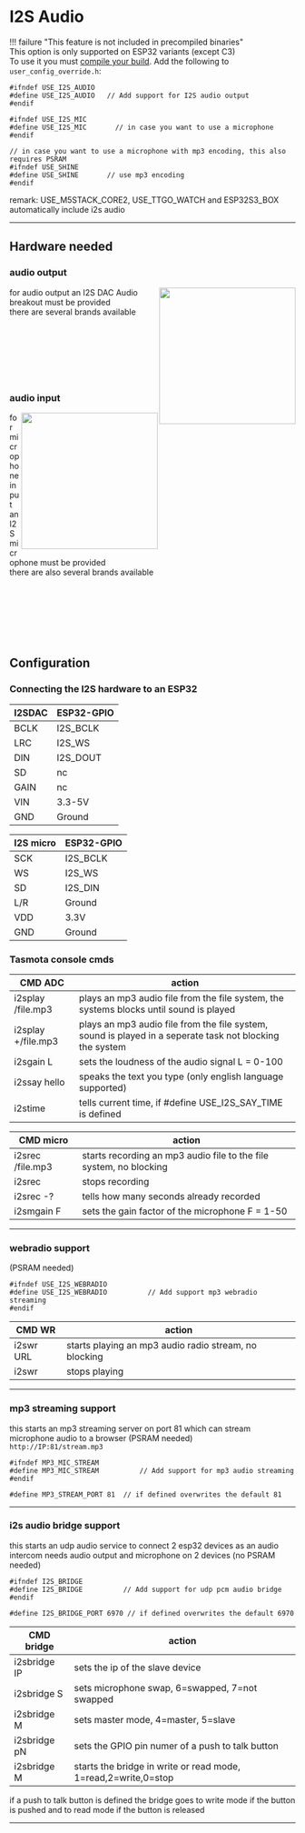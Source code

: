 # I2S Audio

!!! failure "This feature is not included in precompiled binaries"     
This option is only supported on ESP32 variants (except C3)   
To use it you must [compile your build](Compile-your-build). Add the following to `user_config_override.h`:

```
#ifndef USE_I2S_AUDIO
#define USE_I2S_AUDIO   // Add support for I2S audio output
#endif

#ifndef USE_I2S_MIC
#define USE_I2S_MIC		  // in case you want to use a microphone
#endif

// in case you want to use a microphone with mp3 encoding, this also requires PSRAM
#ifndef USE_SHINE
#define USE_SHINE		// use mp3 encoding		
#endif

```

remark:  USE_M5STACK_CORE2, USE_TTGO_WATCH and ESP32S3_BOX automatically include i2s audio

----


## Hardware needed
### audio output
<img src="https://user-images.githubusercontent.com/11647075/185345605-be22d8a9-c597-4eb0-8426-12978b126ea0.jpg" align=right width=240>  

for audio output an I2S DAC Audio breakout must be provided    
there are several brands available   
&nbsp;

&nbsp;

&nbsp;

&nbsp;

### audio input
<img src="https://user-images.githubusercontent.com/11647075/185345648-37979fa9-2114-4aa0-be99-ee8c855219b2.jpg" align=right width=240>  

for microphone input an I2S microphone must be provided    
there are also several brands available  
&nbsp;

&nbsp;

&nbsp;

&nbsp;



## Configuration
### Connecting the I2S hardware to an ESP32


|  I2SDAC | ESP32-GPIO |
|---|---|
|BCLK  |I2S_BCLK|
|LRC   |I2S_WS|
|DIN   |I2S_DOUT|
|SD   |nc|
|GAIN   |nc|
|VIN   |3.3-5V|
|GND   |Ground|

|  I2S micro | ESP32-GPIO |
|---|---|
|SCK  | I2S_BCLK |
|WS   |I2S_WS|
|SD   |I2S_DIN|
|L/R   |Ground|
|VDD   |3.3V|
|GND   | Ground |


### Tasmota console cmds
|  CMD ADC | action|
|---|---|
|i2splay /file.mp3|plays an mp3 audio file from the file system, the systems blocks until sound is played|
|i2splay +/file.mp3|plays an mp3 audio file from the file system, sound is played in a seperate task not blocking the system|
|i2sgain L|sets the loudness of the audio signal  L = 0-100|
|i2ssay hello|speaks the text you type (only english language supported)|
|i2stime|tells current time, if #define USE_I2S_SAY_TIME is defined|

|  CMD micro | action|
|---|---|
|i2srec /file.mp3|starts recording an mp3 audio file to the file system, no blocking|
|i2srec|stops recording|
|i2srec -?|tells how many seconds already recorded|
|i2smgain F|sets the gain factor of the microphone  F = 1-50|
----

### webradio support

(PSRAM needed)  

```
#ifndef USE_I2S_WEBRADIO
#define USE_I2S_WEBRADIO          // Add support mp3 webradio streaming
#endif

```

|  CMD WR | action|
|---|---|
|i2swr URL|starts playing an mp3 audio radio stream, no blocking|
|i2swr|stops playing|

----


### mp3 streaming support

this starts an mp3 streaming server on port 81 which can stream microphone audio to a browser (PSRAM needed)  
`http://IP:81/stream.mp3`

```
#ifndef MP3_MIC_STREAM
#define MP3_MIC_STREAM          // Add support for mp3 audio streaming
#endif

#define MP3_STREAM_PORT 81	// if defined overwrites the default 81

```

----

### i2s audio bridge support

this starts an udp audio service to connect 2 esp32 devices as an audio intercom
needs audio output and microphone on 2 devices (no PSRAM needed)  
```
#ifndef I2S_BRIDGE
#define I2S_BRIDGE          // Add support for udp pcm audio bridge
#endif

#define I2S_BRIDGE_PORT 6970 // if defined overwrites the default 6970

```

|  CMD bridge | action|
|---|---|
i2sbridge IP|sets the ip of the slave device|
|i2sbridge S|sets microphone swap, 6=swapped, 7=not swapped|
|i2sbridge M|sets master mode, 4=master, 5=slave|
|i2sbridge pN|sets the GPIO pin numer of a push to talk button|
|i2sbridge M|starts the bridge in write or read mode, 1=read,2=write,0=stop|  

if a push to talk button is defined the bridge goes to write mode if the button is pushed and to read mode if the button is released  
 


----


